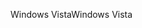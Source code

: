 <span data-ttu-id="10b87-101">Windows Vista</span><span class="sxs-lookup"><span data-stu-id="10b87-101">Windows Vista</span></span>